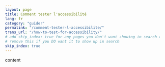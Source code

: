 ```yaml
---
layout: page
title: Comment tester l'accessibilité
lang: fr
category: "guider"
permalink: "/comment-tester-l-accessibilite/"
trans_url: "/how-to-test-for-accessibility/"
# add skip_index: true for any pages you don't want showing in search results
# remove this if you DO want it to show up in search
skip_index: true
---
```

content
